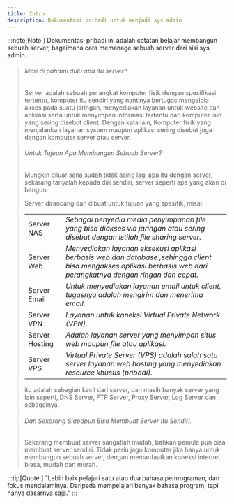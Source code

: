 ```yaml
---
title: Intro
description: Dokumentasi pribadi untuk menjadi sys admin
---
```

:::note[Note.]
Dokumentasi pribadi ini adalah catatan belajar membangun sebuah server, bagaimana cara memanage sebuah server dari sisi sys admin.
:::
>
> ###### Mari di pahami dulu apa itu server?
>
> Server adalah sebuah perangkat komputer fisik dengan spesifikasi tertentu, komputer itu sendiri yang nantinya bertugas mengelola akses pada suatu jaringan, menyediakan layanan untuk website dan aplikasi serta untuk menyimpan informasi tertentu dari komputer lain yang sering disebut client.
> Dengan kata lain, Komputer fisik yang menjalankan layanan system maupun aplikasi sering disebut juga dengan komputer server atau server. 
>
> ###### Untuk Tujuan Apa Membangun Sebuah Server? 
>
> Mungkin diluar sana sudah tidak asing lagi apa itu dengan server, sekarang tanyalah kepada diri sendiri, server seperti apa yang akan di bangun.
>
> Server dirancang dan dibuat untuk tujuan yang spesifik, misal:
>
> |                |                                         |
> | ---------------| --------------------------------------- |
> | Server NAS     | _Sebagai penyedia media penyimpanan file yang bisa diakses via jaringan atau sering disebut dengan istilah file sharing server._ |
> | Server Web     | _Menyediakan layanan eksekusi aplikasi berbasis web dan database ,sehingga client bisa mengakses aplikasi berbasis web dari perangkatnya dengan ringan dan cepat._ |
> | Server Email   | _Untuk menyediakan layanan email untuk client, tugasnya adalah mengirim dan menerima email._ |
> | Server VPN     | _Layanan untuk koneksi Virtual Private Network (VPN)._|
> | Server Hosting | _Adalah layanan server yang menyimpan situs web maupun file atau aplikasi_. |
> | Server VPS     | _Virtual Private Server (VPS) adalah salah satu server layanan web hosting yang menyediakan resource khusus (pribadi)._ |
>
>itu adalah sebagian kecil dari server, dan masih banyak server yang lain seperti, DNS Server, FTP Server, Proxy Server, Log Server dan sebagainya.
>
> ###### Dan Sekarang Siapapun Bisa Membuat Server Itu Sendiri.
>
>Sekarang membuat server sangatlah mudah, bahkan pemula pun bisa membuat server sendiri. Tidak perlu jago komputer jika hanya untuk membangun sebuah server, dengan memanfaatkan koneksi internet biasa, mudah dan murah.

:::tip[Quote.]
“Lebih baik pelajari satu atau dua bahasa pemrograman, dan fokus mendalaminya. Daripada mempelajari banyak bahasa program, tapi hanya dasarnya saja.”
:::
